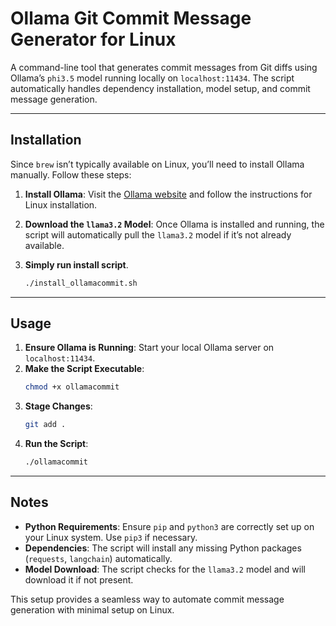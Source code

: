 # Ollama Git Commit Message Generator for Linux

A command-line tool that generates commit messages from Git diffs using Ollama’s `phi3.5` model running locally on `localhost:11434`. The script automatically handles dependency installation, model setup, and commit message generation.

---

## Installation

Since `brew` isn’t typically available on Linux, you’ll need to install Ollama manually. Follow these steps:

1. **Install Ollama**: Visit the [Ollama website](https://ollama.com) and follow the instructions for Linux installation.

2. **Download the `llama3.2` Model**: Once Ollama is installed and running, the script will automatically pull the `llama3.2` model if it’s not already available.

3. **Simply run install script**.
   ```bash
   ./install_ollamacommit.sh
   ```
---

## Usage

1. **Ensure Ollama is Running**: Start your local Ollama server on `localhost:11434`.
2. **Make the Script Executable**:
   ```bash
   chmod +x ollamacommit
   ```
3. **Stage Changes**:
   ```bash
   git add .
   ```
4. **Run the Script**:
   ```bash
   ./ollamacommit
   ```

---

## Notes

- **Python Requirements**: Ensure `pip` and `python3` are correctly set up on your Linux system. Use `pip3` if necessary.
- **Dependencies**: The script will install any missing Python packages (`requests`, `langchain`) automatically.
- **Model Download**: The script checks for the `llama3.2` model and will download it if not present.

This setup provides a seamless way to automate commit message generation with minimal setup on Linux.
